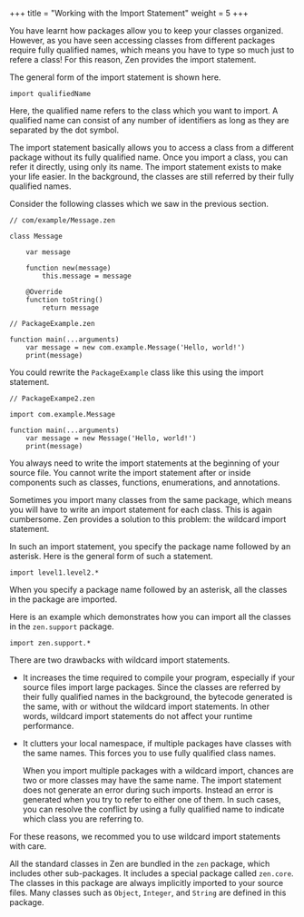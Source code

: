+++
title = "Working with the Import Statement"
weight = 5
+++

You have learnt how packages allow you to keep your classes organized. However,
as you have seen accessing classes from different packages require fully qualified
names, which means you have to type so much just to refere a class! For this reason,
Zen provides the import statement.

The general form of the import statement is shown here.
```
import qualifiedName
```

Here, the qualified name refers to the class which you want to import. A qualified
name can consist of any number of identifiers as long as they are separated by
the dot symbol.

The import statement basically allows you to access a class from a different
package without its fully qualified name. Once you import a class, you can refer
it directly, using only its name. The import statement exists to make your life
easier. In the background, the classes are still referred by their fully qualified
names.

Consider the following classes which we saw in the previous section.
```
// com/example/Message.zen

class Message

    var message
    
    function new(message)
        this.message = message

    @Override
    function toString()
        return message
```

```
// PackageExample.zen
    
function main(...arguments)
    var message = new com.example.Message('Hello, world!')
    print(message)
```

You could rewrite the `PackageExample` class like this using the import statement.
```
// PackageExampe2.zen

import com.example.Message

function main(...arguments)
    var message = new Message('Hello, world!')
    print(message)
```

You always need to write the import statements at the beginning of your source
file. You cannot write the import statement after or inside components such
as classes, functions, enumerations, and annotations.

Sometimes you import many classes from the same package, which means you will
have to write an import statement for each class. This is again cumbersome.
Zen provides a solution to this problem: the wildcard import statement.

In such an import statement, you specify the package name followed by an asterisk.
Here is the general form of such a statement.
```
import level1.level2.*
```

When you specify a package name followed by an asterisk, all the classes in
the package are imported.

Here is an example which demonstrates how you can import all the classes in
the `zen.support` package.
```
import zen.support.*
```

There are two drawbacks with wildcard import statements.

 * It increases the time required to compile your program, especially if your
   source files import large packages. Since the classes are referred by
   their fully qualified names in the background, the bytecode generated
   is the same, with or without the wildcard import statements. In other words,
   wildcard import statements do not affect your runtime performance.

 * It clutters your local namespace, if multiple packages have classes
   with the same names. This forces you to use fully qualified class names.
  
   When you import multiple packages with a wildcard import, chances are two
   or more classes may have the same name. The import statement does not
   generate an error during such imports. Instead an error is generated when
   you try to refer to either one of them. In such cases, you can resolve
   the conflict by using a fully qualified name to indicate which class
   you are referring to.
  
For these reasons, we recommed you to use wildcard import statements with care.

All the standard classes in Zen are bundled in the `zen` package, which includes
other sub-packages. It includes a special package called `zen.core`. The classes
in this package are always implicitly imported to your source files. Many classes
such as `Object`, `Integer`, and `String` are defined in this package.